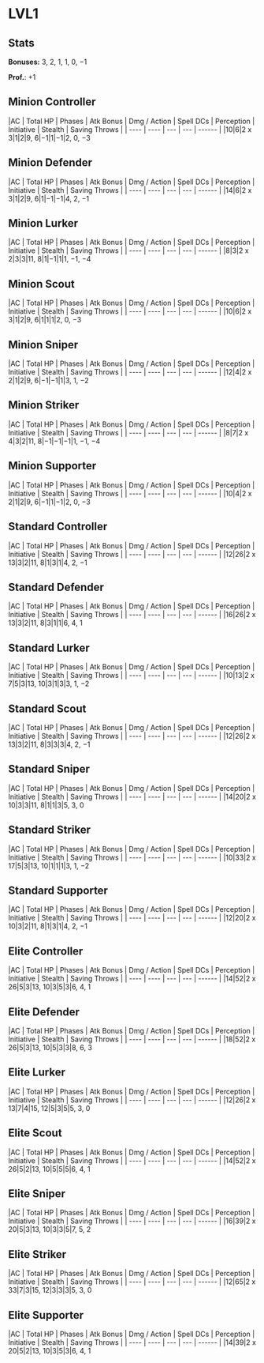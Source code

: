 # LVL1
## Stats
**Bonuses:**
3, 2, 1, 1, 0, −1

**Prof.**: +1
## Minion Controller
|AC  | Total HP  | Phases | Atk Bonus | Dmg / Action | Spell DCs | Perception | Initiative | Stealth | Saving Throws |
| ---- | ---- | --- | --- | ------ |
|10|6|2 x 3|1|2|9, 6|−1|1|−1|2, 0, −3
## Minion Defender
|AC  | Total HP  | Phases | Atk Bonus | Dmg / Action | Spell DCs | Perception | Initiative | Stealth | Saving Throws |
| ---- | ---- | --- | --- | ------ |
|14|6|2 x 3|1|2|9, 6|1|−1|−1|4, 2, −1
## Minion Lurker
|AC  | Total HP  | Phases | Atk Bonus | Dmg / Action | Spell DCs | Perception | Initiative | Stealth | Saving Throws |
| ---- | ---- | --- | --- | ------ |
|8|3|2 x 2|3|3|11, 8|1|−1|1|1, −1, −4
## Minion Scout
|AC  | Total HP  | Phases | Atk Bonus | Dmg / Action | Spell DCs | Perception | Initiative | Stealth | Saving Throws |
| ---- | ---- | --- | --- | ------ |
|10|6|2 x 3|1|2|9, 6|1|1|1|2, 0, −3
## Minion Sniper
|AC  | Total HP  | Phases | Atk Bonus | Dmg / Action | Spell DCs | Perception | Initiative | Stealth | Saving Throws |
| ---- | ---- | --- | --- | ------ |
|12|4|2 x 2|1|2|9, 6|−1|−1|1|3, 1, −2
## Minion Striker
|AC  | Total HP  | Phases | Atk Bonus | Dmg / Action | Spell DCs | Perception | Initiative | Stealth | Saving Throws |
| ---- | ---- | --- | --- | ------ |
|8|7|2 x 4|3|2|11, 8|−1|−1|−1|1, −1, −4
## Minion Supporter
|AC  | Total HP  | Phases | Atk Bonus | Dmg / Action | Spell DCs | Perception | Initiative | Stealth | Saving Throws |
| ---- | ---- | --- | --- | ------ |
|10|4|2 x 2|1|2|9, 6|−1|1|−1|2, 0, −3
## Standard Controller
|AC  | Total HP  | Phases | Atk Bonus | Dmg / Action | Spell DCs | Perception | Initiative | Stealth | Saving Throws |
| ---- | ---- | --- | --- | ------ |
|12|26|2 x 13|3|2|11, 8|1|3|1|4, 2, −1
## Standard Defender
|AC  | Total HP  | Phases | Atk Bonus | Dmg / Action | Spell DCs | Perception | Initiative | Stealth | Saving Throws |
| ---- | ---- | --- | --- | ------ |
|16|26|2 x 13|3|2|11, 8|3|1|1|6, 4, 1
## Standard Lurker
|AC  | Total HP  | Phases | Atk Bonus | Dmg / Action | Spell DCs | Perception | Initiative | Stealth | Saving Throws |
| ---- | ---- | --- | --- | ------ |
|10|13|2 x 7|5|3|13, 10|3|1|3|3, 1, −2
## Standard Scout
|AC  | Total HP  | Phases | Atk Bonus | Dmg / Action | Spell DCs | Perception | Initiative | Stealth | Saving Throws |
| ---- | ---- | --- | --- | ------ |
|12|26|2 x 13|3|2|11, 8|3|3|3|4, 2, −1
## Standard Sniper
|AC  | Total HP  | Phases | Atk Bonus | Dmg / Action | Spell DCs | Perception | Initiative | Stealth | Saving Throws |
| ---- | ---- | --- | --- | ------ |
|14|20|2 x 10|3|3|11, 8|1|1|3|5, 3, 0
## Standard Striker
|AC  | Total HP  | Phases | Atk Bonus | Dmg / Action | Spell DCs | Perception | Initiative | Stealth | Saving Throws |
| ---- | ---- | --- | --- | ------ |
|10|33|2 x 17|5|3|13, 10|1|1|1|3, 1, −2
## Standard Supporter
|AC  | Total HP  | Phases | Atk Bonus | Dmg / Action | Spell DCs | Perception | Initiative | Stealth | Saving Throws |
| ---- | ---- | --- | --- | ------ |
|12|20|2 x 10|3|2|11, 8|1|3|1|4, 2, −1
## Elite Controller
|AC  | Total HP  | Phases | Atk Bonus | Dmg / Action | Spell DCs | Perception | Initiative | Stealth | Saving Throws |
| ---- | ---- | --- | --- | ------ |
|14|52|2 x 26|5|3|13, 10|3|5|3|6, 4, 1
## Elite Defender
|AC  | Total HP  | Phases | Atk Bonus | Dmg / Action | Spell DCs | Perception | Initiative | Stealth | Saving Throws |
| ---- | ---- | --- | --- | ------ |
|18|52|2 x 26|5|3|13, 10|5|3|3|8, 6, 3
## Elite Lurker
|AC  | Total HP  | Phases | Atk Bonus | Dmg / Action | Spell DCs | Perception | Initiative | Stealth | Saving Throws |
| ---- | ---- | --- | --- | ------ |
|12|26|2 x 13|7|4|15, 12|5|3|5|5, 3, 0
## Elite Scout
|AC  | Total HP  | Phases | Atk Bonus | Dmg / Action | Spell DCs | Perception | Initiative | Stealth | Saving Throws |
| ---- | ---- | --- | --- | ------ |
|14|52|2 x 26|5|2|13, 10|5|5|5|6, 4, 1
## Elite Sniper
|AC  | Total HP  | Phases | Atk Bonus | Dmg / Action | Spell DCs | Perception | Initiative | Stealth | Saving Throws |
| ---- | ---- | --- | --- | ------ |
|16|39|2 x 20|5|3|13, 10|3|3|5|7, 5, 2
## Elite Striker
|AC  | Total HP  | Phases | Atk Bonus | Dmg / Action | Spell DCs | Perception | Initiative | Stealth | Saving Throws |
| ---- | ---- | --- | --- | ------ |
|12|65|2 x 33|7|3|15, 12|3|3|3|5, 3, 0
## Elite Supporter
|AC  | Total HP  | Phases | Atk Bonus | Dmg / Action | Spell DCs | Perception | Initiative | Stealth | Saving Throws |
| ---- | ---- | --- | --- | ------ |
|14|39|2 x 20|5|2|13, 10|3|5|3|6, 4, 1
